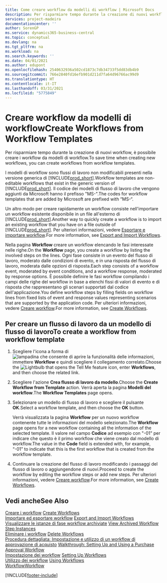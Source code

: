 ```yaml
---
title: Come creare workflow da modelli di workflow | Microsoft Docs
description: Per risparmiare tempo durante la creazione di nuovi workflow, è possibile creare i workflow da modelli di workflow.
services: project-madeira
documentationcenter: ''
author: SorenGP
ms.service: dynamics365-business-central
ms.topic: conceptual
ms.devlang: na
ms.tgt_pltfrm: na
ms.workload: na
ms.search.keywords: ''
ms.date: 04/01/2021
ms.author: edupont
ms.openlocfilehash: 2540632936a502cd1873c7db34733f5dd83db4b9
ms.sourcegitcommit: 766e2840fd16efb901d211d7fa64d96766ac99d9
ms.translationtype: HT
ms.contentlocale: it-IT
ms.lasthandoff: 03/31/2021
ms.locfileid: "5775849"
---
```

# <a name="create-workflows-from-workflow-templates"></a><span data-ttu-id="f433f-103">Creare workflow da modelli di workflow</span><span class="sxs-lookup"><span data-stu-id="f433f-103">Create Workflows from Workflow Templates</span></span>
<span data-ttu-id="f433f-104">Per risparmiare tempo durante la creazione di nuovi workflow, è possibile creare i workflow da modelli di workflow.</span><span class="sxs-lookup"><span data-stu-id="f433f-104">To save time when creating new workflows, you can create workflows from workflow templates.</span></span>  

 <span data-ttu-id="f433f-105">I modelli di workflow sono flussi di lavoro non modificabili presenti nella versione generica di [!INCLUDE[prod_short](includes/prod_short.md)].</span><span class="sxs-lookup"><span data-stu-id="f433f-105">Workflow templates are non-editable workflows that exist in the generic version of [!INCLUDE[prod_short](includes/prod_short.md)].</span></span> <span data-ttu-id="f433f-106">Il codice dei modelli di flusso di lavoro che vengono aggiunti da Microsoft hanno il prefisso "MS-".</span><span class="sxs-lookup"><span data-stu-id="f433f-106">The codes for workflow templates that are added by Microsoft are prefixed with “MS-“.</span></span>  

 <span data-ttu-id="f433f-107">Un altro modo per creare rapidamente un workflow consiste nell'importare un workflow esistente disponibile in un file all'esterno di [!INCLUDE[prod_short](includes/prod_short.md)].</span><span class="sxs-lookup"><span data-stu-id="f433f-107">Another way to quickly create a workflow is to import an existing workflow that you have on a file outside of [!INCLUDE[prod_short](includes/prod_short.md)].</span></span> <span data-ttu-id="f433f-108">Per ulteriori informazioni, vedere [Esportare e importare workflow](across-how-to-export-and-import-workflows.md).</span><span class="sxs-lookup"><span data-stu-id="f433f-108">For more information, see [Export and Import Workflows](across-how-to-export-and-import-workflows.md).</span></span>  

<span data-ttu-id="f433f-109">Nella pagina **Workflow** creare un workflow elencando le fasi interessate nelle righe.</span><span class="sxs-lookup"><span data-stu-id="f433f-109">On the **Workflow** page, you create a workflow by listing the involved steps on the lines.</span></span> <span data-ttu-id="f433f-110">Ogni fase consiste in un evento del flusso di lavoro, moderato dalle condizioni di evento, e in una risposta del flusso di lavoro, moderata dalle opzioni di risposta.</span><span class="sxs-lookup"><span data-stu-id="f433f-110">Each step consists of a workflow event, moderated by event conditions, and a workflow response, moderated by response options.</span></span> <span data-ttu-id="f433f-111">È possibile definire le fasi workflow compilando i campi delle righe del workflow in base a elenchi fissi di valori di evento e di risposta che rappresentano gli scenari supportati dal codice dell'applicazione.</span><span class="sxs-lookup"><span data-stu-id="f433f-111">You define workflow steps by filling fields on workflow lines from fixed lists of event and response values representing scenarios that are supported by the application code.</span></span> <span data-ttu-id="f433f-112">Per ulteriori informazioni, vedere [Creare workflow](across-how-to-create-workflows.md).</span><span class="sxs-lookup"><span data-stu-id="f433f-112">For more information, see [Create Workflows](across-how-to-create-workflows.md).</span></span>  

## <a name="to-create-a-workflow-from-workflow-template"></a><span data-ttu-id="f433f-113">Per creare un flusso di lavoro da un modello di flusso di lavoro</span><span class="sxs-lookup"><span data-stu-id="f433f-113">To create a workflow from workflow template</span></span>  
1.  <span data-ttu-id="f433f-114">Scegliere l'icona a forma di ![lampadina che consente di aprire la funzionalità delle informazioni](media/ui-search/search_small.png "Informazioni sull'operazione che si desidera eseguire"), immettere **Workflow** e quindi scegliere il collegamento correlato.</span><span class="sxs-lookup"><span data-stu-id="f433f-114">Choose the ![Lightbulb that opens the Tell Me feature](media/ui-search/search_small.png "Tell me what you want to do") icon, enter **Workflows**, and then choose the related link.</span></span>  
2.  <span data-ttu-id="f433f-115">Scegliere l'azione **Crea flusso di lavoro da modello**.</span><span class="sxs-lookup"><span data-stu-id="f433f-115">Choose the **Create Workflow from Template** action.</span></span> <span data-ttu-id="f433f-116">Verrà aperta la pagina **Modelli del workflow**.</span><span class="sxs-lookup"><span data-stu-id="f433f-116">The **Workflow Templates** page opens.</span></span>  
3.  <span data-ttu-id="f433f-117">Selezionare un modello di flusso di lavoro e scegliere il pulsante **OK**.</span><span class="sxs-lookup"><span data-stu-id="f433f-117">Select a workflow template, and then choose the **OK** button.</span></span>  

     <span data-ttu-id="f433f-118">Verrà visualizzata la pagina **Workflow** per un nuovo workflow contenente tutte le informazioni del modello selezionato.</span><span class="sxs-lookup"><span data-stu-id="f433f-118">The **Workflow** page opens for a new workflow containing all the information of the selected template.</span></span> <span data-ttu-id="f433f-119">Il valore nel campo **Codice** ad esempio con "-01" per indicare che questo è il primo workflow che viene creato dal modello di workflow.</span><span class="sxs-lookup"><span data-stu-id="f433f-119">The value in the **Code** field is extended with, for example, “-01” to indicate that this is the first workflow that is created from the workflow template.</span></span>  
4.  <span data-ttu-id="f433f-120">Continuare la creazione del flusso di lavoro modificando i passaggi del flusso di lavoro o aggiungendone di nuovi.</span><span class="sxs-lookup"><span data-stu-id="f433f-120">Proceed to create the workflow by editing the workflow steps or add new steps.</span></span> <span data-ttu-id="f433f-121">Per ulteriori informazioni, vedere [Creare workflow](across-how-to-create-workflows.md).</span><span class="sxs-lookup"><span data-stu-id="f433f-121">For more information, see [Create Workflows](across-how-to-create-workflows.md).</span></span>  

## <a name="see-also"></a><span data-ttu-id="f433f-122">Vedi anche</span><span class="sxs-lookup"><span data-stu-id="f433f-122">See Also</span></span>  
 <span data-ttu-id="f433f-123">[Creare i workflow](across-how-to-create-workflows.md) </span><span class="sxs-lookup"><span data-stu-id="f433f-123">[Create Workflows](across-how-to-create-workflows.md) </span></span>  
 <span data-ttu-id="f433f-124">[Importare ed esportare workflow](across-how-to-export-and-import-workflows.md) </span><span class="sxs-lookup"><span data-stu-id="f433f-124">[Export and Import Workflows](across-how-to-export-and-import-workflows.md) </span></span>  
 <span data-ttu-id="f433f-125">[Visualizzare le istanze di fase workflow archiviate](across-how-to-view-archived-workflow-step-instances.md) </span><span class="sxs-lookup"><span data-stu-id="f433f-125">[View Archived Workflow Step Instances](across-how-to-view-archived-workflow-step-instances.md) </span></span>  
 <span data-ttu-id="f433f-126">[Eliminare i workflow](across-how-to-delete-workflows.md) </span><span class="sxs-lookup"><span data-stu-id="f433f-126">[Delete Workflows](across-how-to-delete-workflows.md) </span></span>  
 <span data-ttu-id="f433f-127">[Procedura dettagliata: Impostazione e utilizzo di un workflow di approvazione di acquisto](walkthrough-setting-up-and-using-a-purchase-approval-workflow.md) </span><span class="sxs-lookup"><span data-stu-id="f433f-127">[Walkthrough: Setting Up and Using a Purchase Approval Workflow](walkthrough-setting-up-and-using-a-purchase-approval-workflow.md) </span></span>  
 <span data-ttu-id="f433f-128">[Impostazione dei workflow](across-set-up-workflows.md) </span><span class="sxs-lookup"><span data-stu-id="f433f-128">[Setting Up Workflows](across-set-up-workflows.md) </span></span>  
 <span data-ttu-id="f433f-129">[Utilizzo dei workflow](across-use-workflows.md) </span><span class="sxs-lookup"><span data-stu-id="f433f-129">[Using Workflows](across-use-workflows.md) </span></span>  
 [<span data-ttu-id="f433f-130">Workflow</span><span class="sxs-lookup"><span data-stu-id="f433f-130">Workflow</span></span>](across-workflow.md)   


[!INCLUDE[footer-include](includes/footer-banner.md)]